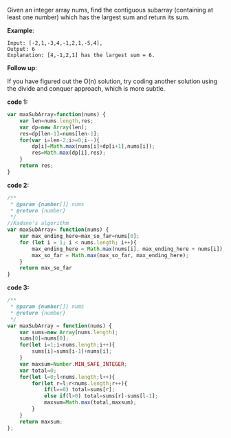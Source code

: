 Given an integer array nums, find the contiguous subarray (containing at least one number) which has the largest sum and return its sum.

**Example**:
```
Input: [-2,1,-3,4,-1,2,1,-5,4],
Output: 6
Explanation: [4,-1,2,1] has the largest sum = 6.
```

**Follow up**:

If you have figured out the O(n) solution, try coding another solution using the divide and conquer approach, which is more subtle.


**code 1:**
```js
var maxSubArray=function(nums) {
    var len=nums.length,res;
    var dp=new Array(len);
    res=dp[len-1]=nums[len-1];
    for(var i=len-2;i>=0;i--){
        dp[i]=Math.max(nums[i]+dp[i+1],nums[i]);
        res=Math.max(dp[i],res);
    }
    return res;
}
```

**code 2:**
```js
/**
 * @param {number[]} nums
 * @return {number}
 */
//Kadane's algorithm
var maxSubArray= function(nums) {
    var max_ending_here=max_so_far=nums[0];
    for (let i = 1; i < nums.length; i++){
        max_ending_here = Math.max(nums[i], max_ending_here + nums[i]);
        max_so_far = Math.max(max_so_far, max_ending_here);
    }
    return max_so_far
}
```

**code 3:**
```js
/**
 * @param {number[]} nums
 * @return {number}
 */
var maxSubArray = function(nums) {
    var sums=new Array(nums.length);
    sums[0]=nums[0];
    for(let i=1;i<nums.length;i++){
        sums[i]=sums[i-1]+nums[i];
    }
    var maxsum=Number.MIN_SAFE_INTEGER;
    var total=0;
    for(let l=0;l<nums.length;l++){
        for(let r=l;r<nums.length;r++){
            if(l==0) total=sums[r];
            else if(l>0) total=sums[r]-sums[l-1];
            maxsum=Math.max(total,maxsum);
        }
    }
    return maxsum;
};
```